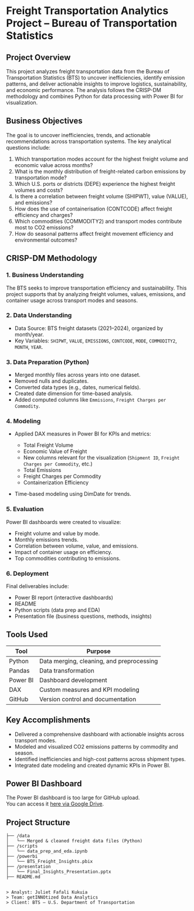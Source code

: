 # Freight Transportation Analytics Project – Bureau of Transportation Statistics

## Project Overview

This project analyzes freight transportation data from the Bureau of Transportation Statistics (BTS) to uncover inefficiencies, identify emission patterns, and deliver actionable insights to improve logistics, sustainability, and economic performance. The analysis follows the CRISP-DM methodology and combines Python for data processing with Power BI for visualization.

## Business Objectives

The goal is to uncover inefficiencies, trends, and actionable recommendations across transportation systems. The key analytical questions include:

1. Which transportation modes account for the highest freight volume and economic value across months?
2. What is the monthly distribution of freight-related carbon emissions by transportation mode?
3. Which U.S. ports or districts (DEPE) experience the highest freight volumes and costs?
4. Is there a correlation between freight volume (SHIPWT), value (VALUE), and emissions?
5. How does the use of containerisation (CONTCODE) affect freight efficiency and charges?
6. Which commodities (COMMODITY2) and transport modes contribute most to CO2 emissions?
7. How do seasonal patterns affect freight movement efficiency and environmental outcomes?


## CRISP-DM Methodology

### 1. Business Understanding

The BTS seeks to improve transportation efficiency and sustainability. This project supports that by analyzing freight volumes, values, emissions, and container usage across transport modes and seasons.

### 2. Data Understanding

* Data Source: BTS freight datasets (2021–2024), organized by month/year.
* Key Variables: `SHIPWT`, `VALUE`, `EMISSIONS`, `CONTCODE`, `MODE`, `COMMODITY2`, `MONTH`, `YEAR`.

### 3. Data Preparation (Python)

* Merged monthly files across years into one dataset.
* Removed nulls and duplicates.
* Converted data types (e.g., dates, numerical fields).
* Created date dimension for time-based analysis.
* Added computed columns like `Emmisions`, `Freight Charges per Commodity`.

### 4. Modeling

* Applied DAX measures in Power BI for KPIs and metrics:

  * Total Freight Volume
  * Economic Value of Freight
  * New columns relevant for the visualization (`Shipment ID`, `Freight Charges per Commodity`, etc.)
  * Total Emissions
  * Freight Charges per Commodity
  * Containerization Efficiency
* Time-based modeling using DimDate for trends.

### 5. Evaluation

Power BI dashboards were created to visualize:

* Freight volume and value by mode.
* Monthly emissions trends.
* Correlation between volume, value, and emissions.
* Impact of container usage on efficiency.
* Top commodities contributing to emissions.

### 6. Deployment

Final deliverables include:

* Power BI report (interactive dashboards)
* README
* Python scripts (data prep and EDA)
* Presentation file (business questions, methods, insights)

## Tools Used

| Tool     | Purpose                                   |
| -------- | ----------------------------------------- |
| Python   | Data merging, cleaning, and preprocessing |
| Pandas   | Data transformation                       |
| Power BI | Dashboard development                     |
| DAX      | Custom measures and KPI modeling          |
| GitHub   | Version control and documentation         |

## Key Accomplishments

* Delivered a comprehensive dashboard with actionable insights across transport modes.
* Modeled and visualized CO2 emissions patterns by commodity and season.
* Identified inefficiencies and high-cost patterns across shipment types.
* Integrated date modeling and created dynamic KPIs in Power BI.

## Power BI Dashboard

The Power BI dashboard is too large for GitHub upload.  
You can access it [here via Google Drive](https://drive.google.com/file/d/1osH61oIAam52cyX-KpaCBwn5YSRFz7Hq/view?usp=drive_link).


## Project Structure

```
├── /data
│   └── Merged & cleaned freight data files (Python)
├── /scripts
│   └── data_prep_and_eda.ipynb
├── /powerbi
│   └── BTS_Freight_Insights.pbix
├── /presentation
│   └── Final_Insights_Presentation.pptx
├── README.md


> Analyst: Juliet Fafali Kukuia
> Team: getINNOtized Data Analytics  
> Client: BTS – U.S. Department of Transportation

